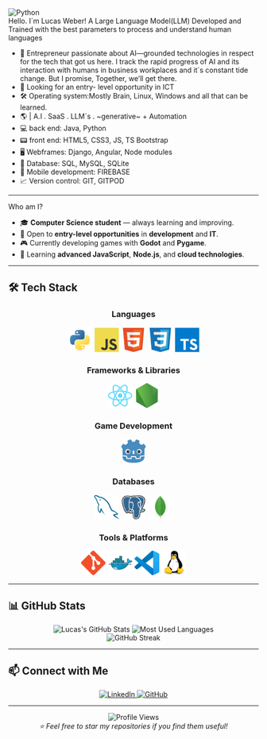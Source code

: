 
<div align="left">
  <img src="[https://raw.githubusercontent.com/devicons/devicon/master/icons/python/python-original.svg](https://raw.githubusercontent.com/narak94/Assets/b6a81abcc0a566f16570d6922dfbfa8ebf89e858/Display_icons_svg/Vault_boy_joia.svg)" alt="Python" width="150" height="250"/>
   </a>
</div>
  Hello. I´m Lucas Weber!  
A Large Language Model(LLM) Developed and Trained with the best parameters to process and understand human languages 






- 🔭 Entrepreneur passionate about AI—grounded technologies in respect for the tech that got us here. I track the rapid progress of AI and its interaction with humans  in business workplaces and it´s constant tide change. But I promise, Together, we’ll get there.
- 🌱 Looking for an entry- level opportunity in ICT  
- 🛠 Operating system:Mostly Brain, Linux, Windows and all that can be learned.
- 🌎 | A.I . SaaS . LLM´s . ~generative~ + Automation  
- 💻 back end: Java, Python 
- 📟 front end: HTML5, CSS3, JS, TS Bootstrap
- 🖥 Webframes: Django, Angular, Node modules 
- 📂 Database: SQL, MySQL, SQLite 
- 📱 Mobile development: FIREBASE 
- 📈 Version control: GIT, GITPOD

  


---

Who am I?

- 🎓 **Computer Science student** — always learning and improving.  
- 💼 Open to **entry-level opportunities** in **development** and **IT**.  
- 🎮 Currently developing games with **Godot** and **Pygame**.  
- 🌱 Learning **advanced JavaScript**, **Node.js**, and **cloud technologies**.  

---

## 🛠️ **Tech Stack**

<div align="center">

### **Languages**
<img src="https://raw.githubusercontent.com/devicons/devicon/master/icons/python/python-original.svg" alt="Python" width="50" height="50"/>
<img src="https://raw.githubusercontent.com/devicons/devicon/master/icons/javascript/javascript-original.svg" alt="JavaScript" width="50" height="50"/>
<img src="https://raw.githubusercontent.com/devicons/devicon/master/icons/html5/html5-original.svg" alt="HTML5" width="50" height="50"/>
<img src="https://raw.githubusercontent.com/devicons/devicon/master/icons/css3/css3-original.svg" alt="CSS3" width="50" height="50"/>
<img src="https://raw.githubusercontent.com/devicons/devicon/master/icons/typescript/typescript-original.svg" alt="TypeScript" width="50" height="50"/>

### **Frameworks & Libraries**
<img src="https://raw.githubusercontent.com/devicons/devicon/master/icons/react/react-original.svg" alt="React" width="50" height="50"/>
<img src="https://raw.githubusercontent.com/devicons/devicon/master/icons/nodejs/nodejs-original.svg" alt="Node.js" width="50" height="50"/>

### **Game Development**
<img src="https://raw.githubusercontent.com/devicons/devicon/master/icons/godot/godot-original.svg" alt="Godot" width="50" height="50"/>

### **Databases**
<img src="https://raw.githubusercontent.com/devicons/devicon/master/icons/mysql/mysql-original.svg" alt="MySQL" width="50" height="50"/>
<img src="https://raw.githubusercontent.com/devicons/devicon/master/icons/postgresql/postgresql-original.svg" alt="PostgreSQL" width="50" height="50"/>
<img src="https://raw.githubusercontent.com/devicons/devicon/master/icons/mongodb/mongodb-original.svg" alt="MongoDB" width="50" height="50"/>

### **Tools & Platforms**
<img src="https://raw.githubusercontent.com/devicons/devicon/master/icons/git/git-original.svg" alt="Git" width="50" height="50"/>
<img src="https://raw.githubusercontent.com/devicons/devicon/master/icons/docker/docker-original.svg" alt="Docker" width="50" height="50"/>
<img src="https://raw.githubusercontent.com/devicons/devicon/master/icons/vscode/vscode-original.svg" alt="VS Code" width="50" height="50"/>
<img src="https://raw.githubusercontent.com/devicons/devicon/master/icons/linux/linux-original.svg" alt="Linux" width="50" height="50"/>

</div>

---

## 📊 **GitHub Stats**

<div align="center">
  <img height="180em" src="https://github-readme-stats.vercel.app/api?username=narak94&show_icons=true&theme=tokyonight&include_all_commits=true&count_private=true" alt="Lucas's GitHub Stats"/>
  <img height="180em" src="https://github-readme-stats.vercel.app/api/top-langs/?username=narak94&layout=compact&langs_count=8&theme=tokyonight" alt="Most Used Languages"/>
</div>

<div align="center">
  <img src="https://github-readme-streak-stats.herokuapp.com/?user=narak94&theme=tokyonight" alt="GitHub Streak"/>
</div>

---



## 📫 **Connect with Me**

<div align="center">
  <a href="https://www.linkedin.com/in/seu-linkedin" target="_blank">
    <img src="https://img.shields.io/badge/LinkedIn-0A66C2?style=for-the-badge&logo=linkedin&logoColor=white" alt="LinkedIn"/>
  </a>
  <a href="mailto:lucasweber94@outlook.com>
    <img src="https://img.shields.io/badge/Email-D14836?style=for-the-badge&logo=gmail&logoColor=white" alt="Email"/>
  </a>
  <a href="https://github.com/narak94" target="_blank">
    <img src="https://img.shields.io/badge/GitHub-181717?style=for-the-badge&logo=github&logoColor=white" alt="GitHub"/>
  </a>
</div>

---

<div align="center">
  <img src="https://komarev.com/ghpvc/?username=narak94&color=blueviolet&style=flat-square&label=Profile+Views" alt="Profile Views"/>
</div>

<div align="center">
  <i>⭐️ Feel free to star my repositories if you find them useful!</i>
</div>
